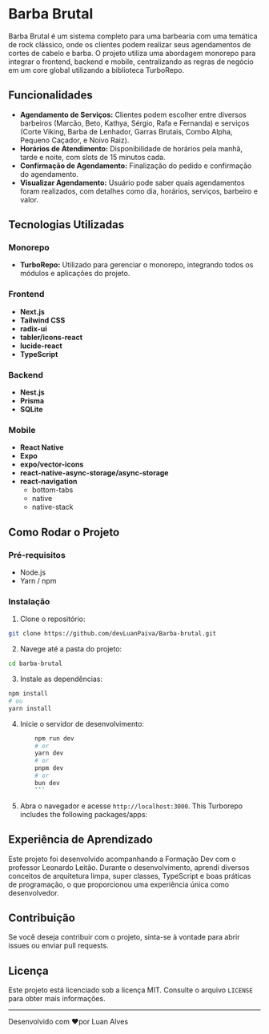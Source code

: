 # Barba Brutal

Barba Brutal é um sistema completo para uma barbearia com uma temática de rock clássico, onde os clientes podem realizar seus agendamentos de cortes de cabelo e barba. O projeto utiliza uma abordagem monorepo para integrar o frontend, backend e mobile, centralizando as regras de negócio em um core global utilizando a biblioteca TurboRepo.

## Funcionalidades

- **Agendamento de Serviços:** Clientes podem escolher entre diversos barbeiros (Marcão, Beto, Kathya, Sérgio, Rafa e Fernanda) e serviços (Corte Viking, Barba de Lenhador, Garras Brutais, Combo Alpha, Pequeno Caçador, e Noivo Raiz).
- **Horários de Atendimento:** Disponibilidade de horários pela manhã, tarde e noite, com slots de 15 minutos cada.
- **Confirmação de Agendamento:** Finalização do pedido e confirmação do agendamento.
- **Visualizar Agendamento:** Usuário pode saber quais agendamentos foram realizados, com detalhes como dia, horários, serviços, barbeiro e valor.

## Tecnologias Utilizadas

### Monorepo

- **TurboRepo:** Utilizado para gerenciar o monorepo, integrando todos os módulos e aplicações do projeto.

### Frontend

- **Next.js**
- **Tailwind CSS**
- **radix-ui**
- **tabler/icons-react**
- **lucide-react**
- **TypeScript**

### Backend

- **Nest.js**
- **Prisma**
- **SQLite**

### Mobile

- **React Native**
- **Expo**
- **expo/vector-icons**
- **react-native-async-storage/async-storage**
- **react-navigation**
  - bottom-tabs
  - native
  - native-stack

## Como Rodar o Projeto

### Pré-requisitos

- Node.js
- Yarn / npm

### Instalação

1. Clone o repositório:

```sh
git clone https://github.com/devLuanPaiva/Barba-brutal.git
```

2. Navege até a pasta do projeto:

```sh
cd barba-brutal
```

3. Instale as dependências:

```bash
npm install
# ou
yarn install
```

4. Inicie o servidor de desenvolvimento:

   ````bash
       npm run dev
       # or
       yarn dev
       # or
       pnpm dev
       # or
       bun dev
       ```
   ````

5. Abra o navegador e acesse `http://localhost:3000`.
   This Turborepo includes the following packages/apps:

## Experiência de Aprendizado

Este projeto foi desenvolvido acompanhando a Formação Dev com o professor Leonardo Leitão. Durante o desenvolvimento, aprendi diversos conceitos de arquitetura limpa, super classes, TypeScript e boas práticas de programação, o que proporcionou uma experiência única como desenvolvedor.

## Contribuição

Se você deseja contribuir com o projeto, sinta-se à vontade para abrir issues ou enviar pull requests.

## Licença

Este projeto está licenciado sob a licença MIT. Consulte o arquivo `LICENSE` para obter mais informações.

<hr>

Desenvolvido com ❤️por Luan Alves
